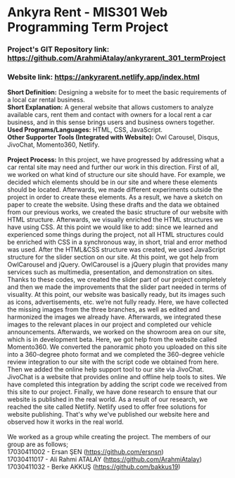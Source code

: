 # Ankyra Rent - MIS301 Web Programming Term Project
### Project's GIT Repository link: https://github.com/ArahmiAtalay/ankyrarent_301_termProject
### Website link: https://ankyrarent.netlify.app/index.html
**Short Definition:** Designing a website for to meet the basic requirements of a local car rental business. <br />
**Short Explanation:** A general website that allows customers to analyze available cars, rent them and contact with owners for a local rent a car business, and in this sense brings users and business owners together.<br />
**Used Programs/Languages:** HTML, CSS, JavaScript. <br />
**Other Supporter Tools (Integrated with Website):** Owl Carousel, Disqus, JivoChat, Momento360, Netlify. <br /> <br />
**Project Process:** In this project, we have progressed by addressing what a car rental site may need and 
further our work in this direction. First of all, we worked on what kind of structure our site 
should have. For example, we decided which elements should be in our site and where these 
elements should be located. Afterwards, we made different experiments outside the project in 
order to create these elements. As a result, we have a sketch on paper to create the website. 
Using these drafts and the data we obtained from our previous works, we created the basic 
structure of our website with HTML structure. Afterwards, we visually enriched the HTML 
structures we have using CSS. At this point we would like to add: since we learned and 
experienced some things during the project, not all HTML structures could be enriched with 
CSS in a synchronous way, in short, trial and error method was used. After the HTML&CSS 
structure was created, we used JavaScript structure for the slider section on our site. At this 
point, we got help from OwlCarousel and jQuery. OwlCarousel is a jQuery plugin that
provides many services such as multimedia, presentation, and demonstration on sites. Thanks 
to these codes, we created the slider part of our project completely and then we made the 
improvements that the slider part needed in terms of visuality. At this point, our website was 
basically ready, but its images such as icons, advertisements, etc. we’re not fully ready. Here, 
we have collected the missing images from the three branches, as well as edited and 
harmonized the images we already have. Afterwards, we integrated these images to the 
relevant places in our project and completed our vehicle announcements. Afterwards, we 
worked on the showroom area on our site, which is in development beta. Here, we got help 
from the website called Momento360. We converted the panoramic photo you uploaded on 
this site into a 360-degree photo format and we completed the 360-degree vehicle review 
integration to our site with the script code we obtained from here. Then we added the online 
help support tool to our site via JivoChat. JivoChat is a website that provides online and 
offline help tools to sites. We have completed this integration by adding the script code we 
received from this site to our project. Finally, we have done research to ensure that our 
website is published in the real world. As a result of our research, we reached the site called 
Netlify. Netlify used to offer free solutions for website publishing. That's why we've 
published our website here and observed how it works in the real world. <br /> <br />
We worked as a group while creating the project. The members of our group are as follows; <br />
17030411002 - Ersan ŞEN (https://github.com/ersnsn) <br />
17030411017 - Ali Rahmi ATALAY (https://github.com/ArahmiAtalay) <br />
17030411032 - Berke AKKUŞ (https://github.com/bakkus19) <br />
